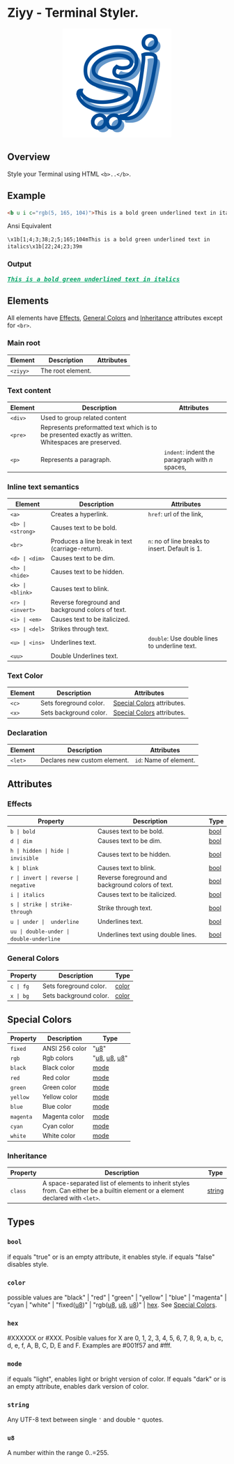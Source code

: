 # Ziyy - Terminal Styler.

<p align="center">
  <img src='https://raw.githubusercontent.com/alMukaafih/ziyy/refs/heads/main/logo.svg' width='250' alt="Ziyy's Logo">
</p>

## Overview
Style your Terminal using HTML `<b>..</b>`.

## Example
```html
<b u i c="rgb(5, 165, 104)">This is a bold green underlined text in italics</b>
```

Ansi Equivalent
```
\x1b[1;4;3;38;2;5;165;104mThis is a bold green underlined text in italics\x1b[22;24;23;39m
```

### Output
<pre>
<b style="color:rgb(5, 165, 104);"><i><u>This is a bold green underlined text in italics</u></i></b>
</pre>

## Elements
All elements have [Effects](#effects), [General Colors](#general-colors) and [Inheritance](#inheritance) attributes except for `<br>`.

### Main root
| Element | Description | Attributes |
| --------| ----------- | --- |
| `<ziyy>` | The root element. |  |

### Text content
| Element | Description | Attributes |
| --------| ----------- | --- |
| `<div>` | Used to group related content |  |
| `<pre>` | Represents preformatted text which is to be presented exactly as written. Whitespaces are preserved. |  |
| `<p>` | Represents a paragraph. | `indent`: indent the paragraph with *n* spaces,  |

### Inline text semantics
| Element | Description | Attributes |
| --------| ----------- | --- |
| `<a>` | Creates a hyperlink. | `href`: url of the link,  |
| `<b> \| <strong>` | Causes text to be bold. |  |
| `<br>` | Produces a line break in text (carriage-return). | `n`: no of line breaks to insert. Default is 1. |
| `<d> \| <dim>` | Causes text to be dim. |  |
| `<h> \| <hide>` | Causes text to be hidden. |  |
| `<k> \| <blink>` | Causes text to blink. |  |
| `<r> \| <invert>` | Reverse foreground and background colors of text. | |
| `<i> \| <em>` | Causes text to be italicized. |  |
| `<s> \| <del>` | Strikes through text. |  |
| `<u> \| <ins>` | Underlines text. | `double`: Use double lines to underline text. |
| `<uu>` | Double Underlines text. |  |

### Text Color
| Element | Description | Attributes |
| --- | ------ | -- |
| `<c>` | Sets foreground color. | [Special Colors](#special-colors) attributes. |
| `<x>` | Sets background color. | [Special Colors](#special-colors) attributes. |

### Declaration
| Element | Description | Attributes |
| --- | ------ | -- |
| `<let>` | Declares new custom element.  | `id`: Name of element.  |

## Attributes
### Effects
| Property | Description | Type |
| --- | ------ | --- |
| `b \| bold` | Causes text to be bold. | [bool](#bool) |
| `d \| dim` | Causes text to be dim. | [bool](#bool) |
| `h \| hidden \| hide \| invisible` | Causes text to be hidden. | [bool](#bool) |
| `k \| blink` | Causes text to blink. | [bool](#bool) |
| `r \| invert \| reverse \| negative` | Reverse foreground and background colors of text. | [bool](#bool) |
| `i \| italics` | Causes text to be italicized. | [bool](#bool) |
| `s \| strike \| strike-through` | Strike through text. | [bool](#bool) |
| `u \| under \|  underline` | Underlines text. | [bool](#bool) |
| `uu \| double-under \| double-underline` | Underlines text using double lines. | [bool](#bool) |

### General Colors
| Property | Description | Type |
| --- | ------ | --- |
| `c \| fg`   | Sets foreground color. | [color](#color)  |
| `x \| bg`   | Sets background color. |[color](#color) |

## Special Colors
| Property | Description | Type |
| --- | ------ | --- |
| `fixed` | ANSI 256 color | "[u8](#u8)" |
| `rgb` | Rgb colors | "[u8](#u8), [u8](#u8), [u8](#u8)" |
| `black` | Black color | [mode](#mode) |
| `red` | Red color | [mode](#mode) |
| `green` | Green color | [mode](#mode) |
| `yellow` | Yellow color | [mode](#mode) |
| `blue` | Blue color | [mode](#mode) |
| `magenta` | Magenta color | [mode](#mode) |
| `cyan` | Cyan color | [mode](#mode) |
| `white` | White color | [mode](#mode) |

### Inheritance
| Property | Description | Type |
| --- | ------ | --- |
| `class` | A space-separated list of elements to inherit styles from. Can either be a builtin element or a element declared with `<let>`. | [string](#string) |


## Types

### `bool`
if equals "true" or is an empty attribute, it enables style. if equals "false" disables style.

### `color`
possible values are "black" \| "red" \| "green" \| "yellow" \| "blue" \| "magenta" \| "cyan \| "white" \| "fixed([u8](#u8))" \| "rgb([u8](#u8), [u8](#u8), [u8](#u8))" \| [hex](#hex). See [Special Colors](#special-colors).

### `hex`
\#XXXXXX or \#XXX. Posible values for X are 0, 1, 2, 3, 4, 5, 6, 7, 8, 9, a, b, c, d, e, f, A, B, C, D, E and F. Examples are #001f57 and #fff.

### `mode`
if equals "light", enables light or bright version of color. If equals "dark" or is an empty attribute, enables dark version of color.

### `string`
Any UTF-8 text between single `'` and double `"` quotes.

### `u8`
A number within the range 0..=255.

